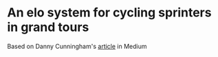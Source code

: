 # An elo system for cycling sprinters in grand tours
Based on Danny Cunningham's [article](https://towardsdatascience.com/developing-a-generalized-elo-rating-system-for-multiplayer-games-b9b495e87802) in Medium
